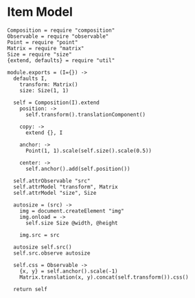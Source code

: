 Item Model
==========

    Composition = require "composition"
    Observable = require "observable"
    Point = require "point"
    Matrix = require "matrix"
    Size = require "size"
    {extend, defaults} = require "util"

    module.exports = (I={}) ->
      defaults I,
        transform: Matrix()
        size: Size(1, 1)

      self = Composition(I).extend
        position: ->
          self.transform().translationComponent()

        copy: ->
          extend {}, I

        anchor: ->
          Point(1, 1).scale(self.size().scale(0.5))

        center: ->
          self.anchor().add(self.position())

      self.attrObservable "src"
      self.attrModel "transform", Matrix
      self.attrModel "size", Size

      autosize = (src) ->
        img = document.createElement "img"
        img.onload = ->
          self.size Size @width, @height

        img.src = src

      autosize self.src()
      self.src.observe autosize

      self.css = Observable ->
        {x, y} = self.anchor().scale(-1)
        Matrix.translation(x, y).concat(self.transform()).css()

      return self

